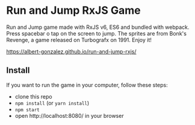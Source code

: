 # Run and Jump RxJS Game

Run and Jump game made with RxJS v6, ES6 and bundled with webpack. Press spacebar o tap on the screen to jump. The sprites are from Bonk's Revenge, a game released on Turbografx on 1991. Enjoy it!

https://albert-gonzalez.github.io/run-and-jump-rxjs/

## Install

If you want to run the game in your computer, follow these steps:
* clone this repo
* ```npm install``` (or ```yarn install```)
* ```npm start```
* open http://localhost:8080/ in your browser
